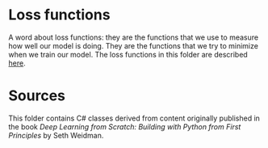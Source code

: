 # Loss functions

A word about loss functions: they are the functions that we use to measure how well our model is doing. They are the functions that we try to minimize when we train our model. The loss functions in this folder are described [here](Losses\README.md).

# Sources

This folder contains C# classes derived from content originally published in the book *Deep Learning from Scratch: Building with Python from First Principles* by Seth Weidman.